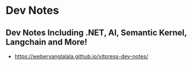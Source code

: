 # Dev Notes

## Dev Notes Including .NET, AI, Semantic Kernel, Langchain and More!
- https://weberyanglalala.github.io/vitpress-dev-notes/

